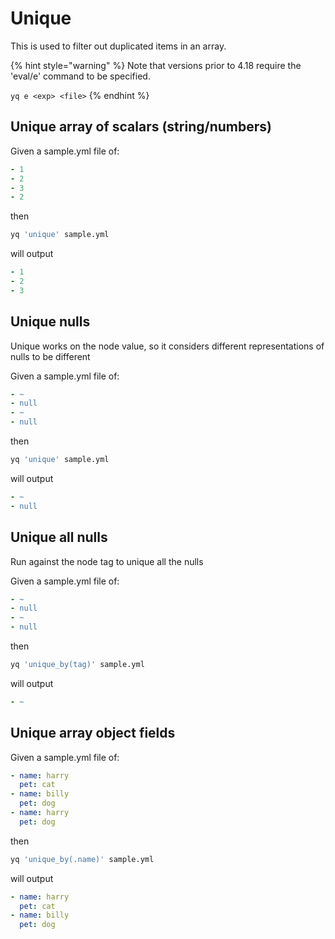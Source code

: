 # Unique

This is used to filter out duplicated items in an array.

{% hint style="warning" %}
Note that versions prior to 4.18 require the 'eval/e' command to be specified.&#x20;

`yq e <exp> <file>`
{% endhint %}

## Unique array of scalars (string/numbers)
Given a sample.yml file of:
```yaml
- 1
- 2
- 3
- 2
```
then
```bash
yq 'unique' sample.yml
```
will output
```yaml
- 1
- 2
- 3
```

## Unique nulls
Unique works on the node value, so it considers different representations of nulls to be different

Given a sample.yml file of:
```yaml
- ~
- null
- ~
- null
```
then
```bash
yq 'unique' sample.yml
```
will output
```yaml
- ~
- null
```

## Unique all nulls
Run against the node tag to unique all the nulls

Given a sample.yml file of:
```yaml
- ~
- null
- ~
- null
```
then
```bash
yq 'unique_by(tag)' sample.yml
```
will output
```yaml
- ~
```

## Unique array object fields
Given a sample.yml file of:
```yaml
- name: harry
  pet: cat
- name: billy
  pet: dog
- name: harry
  pet: dog
```
then
```bash
yq 'unique_by(.name)' sample.yml
```
will output
```yaml
- name: harry
  pet: cat
- name: billy
  pet: dog
```

